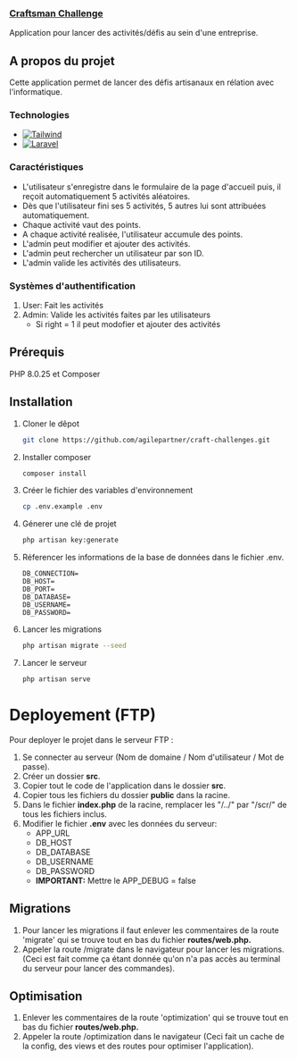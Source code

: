 <div>
  <a href="https://github.com/Alexis1476/etml-craftman">
    <h3>Craftsman Challenge</h3>
  </a>
  <p>
    Application pour lancer des activités/défis au sein d'une entreprise.
  </p>
</div>

## A propos du projet

Cette application permet de lancer des défis artisanaux en rélation avec l'informatique.

### Technologies

* [![Tailwind][Tailwind.dev]][Tailwind-url]
* [![Laravel][Laravel.com]][Laravel-url]

### Caractéristiques

- L'utilisateur s'enregistre dans le formulaire de la page d'accueil puis, il reçoit automatiquement 5 activités
  aléatoires.
- Dès que l'utilisateur fini ses 5 activités, 5 autres lui sont attribuées automatiquement.
- Chaque activité vaut des points.
- A chaque activité realisée, l'utilisateur accumule des points.
- L'admin peut modifier et ajouter des activités.
- L'admin peut rechercher un utilisateur par son ID.
- L'admin valide les activités des utilisateurs.

### Systèmes d'authentification

1. User: Fait les activités
2. Admin: Valide les activités faites par les utilisateurs
    - Si right = 1 il peut modofier et ajouter des activités

## Prérequis

PHP 8.0.25 et Composer

## Installation

1. Cloner le dêpot
   ```sh
   git clone https://github.com/agilepartner/craft-challenges.git
   ```
2. Installer composer
   ```sh
   composer install
   ```
3. Créer le fichier des variables d'environnement
   ```sh
   cp .env.example .env
   ```
4. Génerer une clé de projet
    ```sh
   php artisan key:generate
   ```
5. Réferencer les informations de la base de données dans le fichier .env.
    ```text
    DB_CONNECTION=
    DB_HOST=
    DB_PORT=
    DB_DATABASE=
    DB_USERNAME=    
    DB_PASSWORD=
    ```
6. Lancer les migrations
    ```sh
   php artisan migrate --seed
   ```
7. Lancer le serveur
    ```sh
   php artisan serve
   ```

# Deployement (FTP)

Pour deployer le projet dans le serveur FTP :

1. Se connecter au serveur (Nom de domaine / Nom d'utilisateur / Mot de passe).
2. Créer un dossier **src**.
3. Copier tout le code de l'application dans le dossier **src**.
4. Copier tous les fichiers du dossier **public** dans la racine.
5. Dans le fichier **index.php** de la racine, remplacer les "/../"
   par "/scr/" de tous les fichiers inclus.
6. Modifier le fichier **.env** avec les données du serveur:
    - APP_URL
    - DB_HOST
    - DB_DATABASE
    - DB_USERNAME
    - DB_PASSWORD
    - **IMPORTANT:** Mettre le APP_DEBUG = false

## Migrations

1. Pour lancer les migrations il faut enlever les commentaires de la route 'migrate' qui se trouve tout en bas du
   fichier **routes/web.php.**
2. Appeler la route /migrate dans le navigateur pour lancer les migrations. (Ceci est fait comme ça
   étant donnée qu'on n'a pas accès au terminal du serveur pour lancer des commandes).

## Optimisation

1. Enlever les commentaires de la route 'optimization' qui se trouve tout en bas du
   fichier **routes/web.php.**
2. Appeler la route /optimization dans le navigateur (Ceci fait un cache de la config, des views et des routes pour
   optimiser l'application).

<!-- MARKDOWN LINKS & IMAGES -->

[Tailwind.dev]: https://img.shields.io/badge/tailwindcss-%2338B2AC.svg?style=for-the-badge&logo=tailwind-css&logoColor=white

[Tailwind-url]: https://tailwindcss.com/

[Laravel.com]: https://img.shields.io/badge/Laravel-FF2D20?style=for-the-badge&logo=laravel&logoColor=white

[Laravel-url]: https://laravel.com
